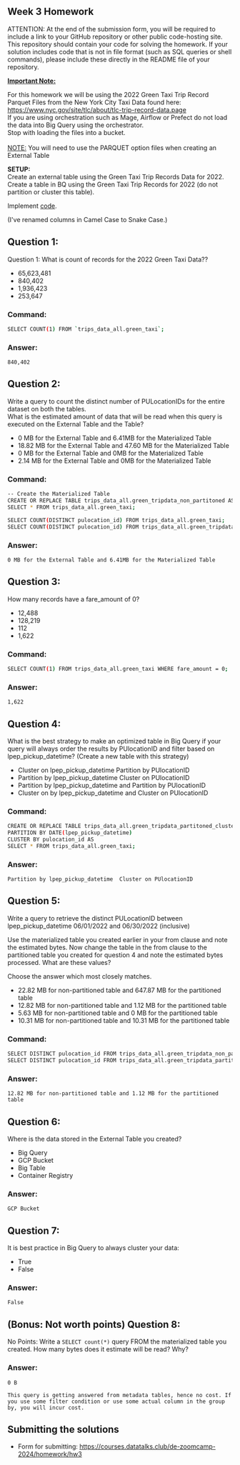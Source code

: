 ## Week 3 Homework
ATTENTION: At the end of the submission form, you will be required to include a link to your GitHub repository or other public code-hosting site. This repository should contain your code for solving the homework. If your solution includes code that is not in file format (such as SQL queries or shell commands), please include these directly in the README file of your repository.

<b><u>Important Note:</b></u> <p> For this homework we will be using the 2022 Green Taxi Trip Record Parquet Files from the New York
City Taxi Data found here: </br> https://www.nyc.gov/site/tlc/about/tlc-trip-record-data.page </br>
If you are using orchestration such as Mage, Airflow or Prefect do not load the data into Big Query using the orchestrator.</br> 
Stop with loading the files into a bucket. </br></br>
<u>NOTE:</u> You will need to use the PARQUET option files when creating an External Table</br>

<b>SETUP:</b></br>
Create an external table using the Green Taxi Trip Records Data for 2022. </br>
Create a table in BQ using the Green Taxi Trip Records for 2022 (do not partition or cluster this table). </br>
</p>

Implement [code](./mage-project/magic-zoomcamp/).

(I've renamed columns in Camel Case to Snake Case.)

## Question 1:
Question 1: What is count of records for the 2022 Green Taxi Data??
- 65,623,481
- 840,402
- 1,936,423
- 253,647

### Command:
```sh
SELECT COUNT(1) FROM `trips_data_all.green_taxi`;
```

### Answer:
```
840,402
```

## Question 2:
Write a query to count the distinct number of PULocationIDs for the entire dataset on both the tables.</br> 
What is the estimated amount of data that will be read when this query is executed on the External Table and the Table?

- 0 MB for the External Table and 6.41MB for the Materialized Table
- 18.82 MB for the External Table and 47.60 MB for the Materialized Table
- 0 MB for the External Table and 0MB for the Materialized Table
- 2.14 MB for the External Table and 0MB for the Materialized Table

### Command:
```sh
-- Create the Materialized Table
CREATE OR REPLACE TABLE trips_data_all.green_tripdata_non_partitoned AS
SELECT * FROM trips_data_all.green_taxi;

SELECT COUNT(DISTINCT pulocation_id) FROM trips_data_all.green_taxi;
SELECT COUNT(DISTINCT pulocation_id) FROM trips_data_all.green_tripdata_non_partitoned;
```

### Answer:
```
0 MB for the External Table and 6.41MB for the Materialized Table
```

## Question 3:
How many records have a fare_amount of 0?
- 12,488
- 128,219
- 112
- 1,622

### Command:
```sh
SELECT COUNT(1) FROM trips_data_all.green_taxi WHERE fare_amount = 0;
```

### Answer:
```
1,622
```

## Question 4:
What is the best strategy to make an optimized table in Big Query if your query will always order the results by PUlocationID and filter based on lpep_pickup_datetime? (Create a new table with this strategy)
- Cluster on lpep_pickup_datetime Partition by PUlocationID
- Partition by lpep_pickup_datetime  Cluster on PUlocationID
- Partition by lpep_pickup_datetime and Partition by PUlocationID
- Cluster on by lpep_pickup_datetime and Cluster on PUlocationID

### Command:
```sh
CREATE OR REPLACE TABLE trips_data_all.green_tripdata_partitoned_clustered
PARTITION BY DATE(lpep_pickup_datetime)
CLUSTER BY pulocation_id AS
SELECT * FROM trips_data_all.green_taxi;
```

### Answer:
```
Partition by lpep_pickup_datetime  Cluster on PUlocationID
```

## Question 5:
Write a query to retrieve the distinct PULocationID between lpep_pickup_datetime
06/01/2022 and 06/30/2022 (inclusive)</br>

Use the materialized table you created earlier in your from clause and note the estimated bytes. Now change the table in the from clause to the partitioned table you created for question 4 and note the estimated bytes processed. What are these values? </br>

Choose the answer which most closely matches.</br> 

- 22.82 MB for non-partitioned table and 647.87 MB for the partitioned table
- 12.82 MB for non-partitioned table and 1.12 MB for the partitioned table
- 5.63 MB for non-partitioned table and 0 MB for the partitioned table
- 10.31 MB for non-partitioned table and 10.31 MB for the partitioned table

### Command:
```sh
SELECT DISTINCT pulocation_id FROM trips_data_all.green_tripdata_non_partitoned WHERE DATE(lpep_pickup_datetime) BETWEEN '2022-06-01' AND '2022-06-30';
SELECT DISTINCT pulocation_id FROM trips_data_all.green_tripdata_partitoned_clustered WHERE DATE(lpep_pickup_datetime) BETWEEN '2022-06-01' AND '2022-06-30';
```

### Answer:
```
12.82 MB for non-partitioned table and 1.12 MB for the partitioned table
```

## Question 6: 
Where is the data stored in the External Table you created?

- Big Query
- GCP Bucket
- Big Table
- Container Registry

### Answer:
```
GCP Bucket
```

## Question 7:
It is best practice in Big Query to always cluster your data:
- True
- False

### Answer:
```
False
```

## (Bonus: Not worth points) Question 8:
No Points: Write a `SELECT count(*)` query FROM the materialized table you created. How many bytes does it estimate will be read? Why?

### Answer:
```
0 B

This query is getting answered from metadata tables, hence no cost. If you use some filter condition or use some actual column in the group by, you will incur cost.
```
 
## Submitting the solutions

* Form for submitting: https://courses.datatalks.club/de-zoomcamp-2024/homework/hw3

